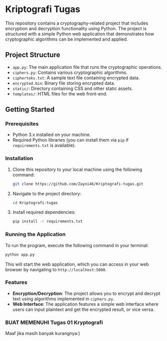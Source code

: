 
# Kriptografi Tugas

This repository contains a cryptography-related project that includes encryption and decryption functionality using Python. The project is structured with a simple Python web application that demonstrates how cryptographic algorithms can be implemented and applied.

## Project Structure

- `app.py`: The main application file that runs the cryptographic operations.
- `ciphers.py`: Contains various cryptographic algorithms.
- `cipherteks.txt`: A sample text file containing encrypted data.
- `encrypted.bin`: Binary file storing encrypted data.
- `static/`: Directory containing CSS and other static assets.
- `templates/`: HTML files for the web front-end.

## Getting Started

### Prerequisites

- Python 3.x installed on your machine.
- Required Python libraries (you can install them via `pip` if `requirements.txt` is available).

### Installation

1. Clone this repository to your local machine using the following command:

    ```bash
    git clone https://github.com/Zayni46/Kriptografi-tugas.git
    ```

2. Navigate to the project directory:

    ```bash
    cd Kriptografi-tugas
    ```

3. Install required dependencies:

    ```bash
    pip install -r requirements.txt
    ```

### Running the Application

To run the program, execute the following command in your terminal:

```bash
python app.py
```

This will start the web application, which you can access in your web browser by navigating to `http://localhost:5000`.

### Features

- **Encryption/Decryption**: The project allows you to encrypt and decrypt text using algorithms implemented in `ciphers.py`.
- **Web Interface**: The application features a simple web interface where users can input plaintext and get the encrypted result, or vice versa.

### BUAT MEMENUHI Tugas 01 Kryptografi

Maaf jika masih banyak kurangnya:)
